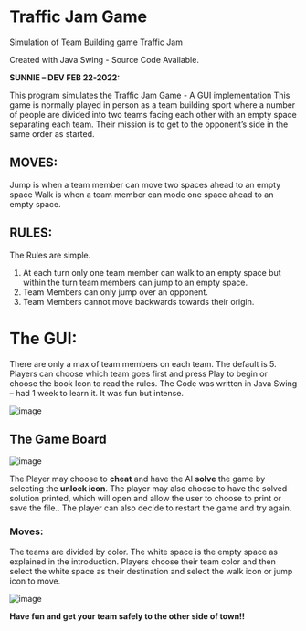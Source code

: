 # Traffic Jam Game
 
 Simulation of Team Building game Traffic Jam
 
Created with Java Swing - Source Code Available.

**SUNNIE – DEV FEB 22-2022:**

This program simulates the Traffic Jam Game - A GUI implementation
This game is normally played in person as a team building sport where a number of people
are divided into two teams facing each other with an empty space separating each team.
Their mission is to get to the opponent’s side in the same order as started.

## MOVES:
Jump is when a team member can move two spaces ahead to an empty space
Walk is when a team member can mode one space ahead to an empty space.

## RULES:
The Rules are simple.
1. At each turn only one team member can walk to an empty space but within the turn team members can jump to an empty space.
2. Team Members can only jump over an opponent.
3. Team Members cannot move backwards towards their origin.

# The GUI:
There are only a max of team members on each team. The default is 5. Players can choose
which team goes first and press Play to begin or choose the book Icon to read the rules.
The Code was written in Java Swing – had 1 week to learn it. It was fun but intense.

![image](https://user-images.githubusercontent.com/66528314/161365011-263e5d70-d8b8-4501-a89d-569b0815b87f.png)

## The Game Board

![image](https://user-images.githubusercontent.com/66528314/161365075-c8ad0d5f-bf7d-45a8-8b14-e9e989edd527.png)

The Player may choose to **cheat** and have the AI **solve** the game by selecting the **unlock icon**.
The player may also choose to have the solved solution printed, which will open and allow the user to
choose to print or save the file..
The player can also decide to restart the game and try again.

### Moves:
The teams are divided by color. The white space is the empty space as explained in the
introduction. Players  choose their team color and then select the white space as their
destination and select the walk icon or jump icon to move.

![image](https://user-images.githubusercontent.com/66528314/161365130-36b8cd9e-e963-45ff-84cf-6c5c4301ea0a.png)

**Have fun and get your team safely to the other side of town!!**
